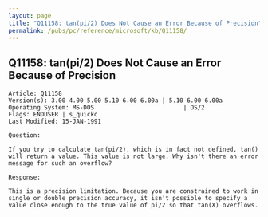 ```yaml
---
layout: page
title: "Q11158: tan(pi/2) Does Not Cause an Error Because of Precision"
permalink: /pubs/pc/reference/microsoft/kb/Q11158/
---
```


## Q11158: tan(pi/2) Does Not Cause an Error Because of Precision

	Article: Q11158
	Version(s): 3.00 4.00 5.00 5.10 6.00 6.00a | 5.10 6.00 6.00a
	Operating System: MS-DOS                         | OS/2
	Flags: ENDUSER | s_quickc
	Last Modified: 15-JAN-1991
	
	Question:
	
	If you try to calculate tan(pi/2), which is in fact not defined, tan()
	will return a value. This value is not large. Why isn't there an error
	message for such an overflow?
	
	Response:
	
	This is a precision limitation. Because you are constrained to work in
	single or double precision accuracy, it isn't possible to specify a
	value close enough to the true value of pi/2 so that tan(X) overflows.
